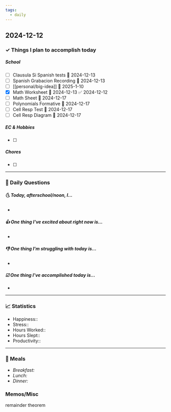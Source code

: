 ```yaml
---
tags:
  - daily
---
```


## 2024-12-12

### ✓ Things I plan to accomplish today
##### School
- [ ] Clausula Si Spanish tests 📅 2024-12-13
- [ ] Spanish Grabacion Recording 📅 2024-12-13
- [ ] [[personal/big-idea]] 📅 2025-1-10
- [x] Math Worksheet 📅 2024-12-13 ✅ 2024-12-12
- [ ] Math Sheet 📅 2024-12-17 
- [ ] Polynomials Formative 📅 2024-12-17 
- [ ] Cell Resp Test 📅 2024-12-17 
- [ ] Cell Resp Diagram 📅 2024-12-17 
##### EC & Hobbies
- [ ] 
##### Chores
- [ ] 
---

### 📅 Daily Questions

##### 🌜 Today, afterschool/noon, I...

- 

##### 👍 One thing I've excited about right now is...

- 

##### 👎 One thing I'm struggling with today is...

- 

##### ☑ One thing I've accomplished today is...

- 
---
### 📈 Statistics

- Happiness:: 
- Stress::
- Hours Worked:: 
- Hours Slept:: 
- Productivity:: 
---
### 🍔 Meals

- *Breakfast:*
- *Lunch:*
- *Dinner:*
### Memos/Misc



remainder theorem